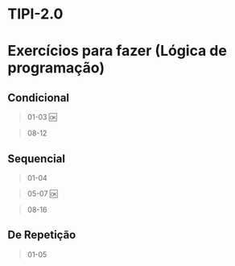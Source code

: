 # TIPI-2.0
# Exercícios para fazer (Lógica de programação)

## Condicional

> 01-03 🆗

> 08-12

## Sequencial

> 01-04

> 05-07 🆗

> 08-16

## De Repetição
> 01-05
